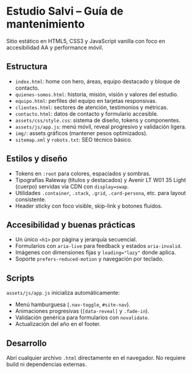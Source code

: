 # Estudio Salvi – Guía de mantenimiento

Sitio estático en HTML5, CSS3 y JavaScript vanilla con foco en accesibilidad AA y performance móvil.

## Estructura

- `index.html`: home con hero, áreas, equipo destacado y bloque de contacto.
- `quienes-somos.html`: historia, misión, visión y valores del estudio.
- `equipo.html`: perfiles del equipo en tarjetas responsivas.
- `clientes.html`: sectores de atención, testimonios y métricas.
- `contacto.html`: datos de contacto y formulario accesible.
- `assets/css/style.css`: sistema de diseño, tokens y componentes.
- `assets/js/app.js`: menú móvil, reveal progresivo y validación ligera.
- `img/`: assets gráficos (mantener pesos optimizados).
- `sitemap.xml` y `robots.txt`: SEO técnico básico.

## Estilos y diseño

- Tokens en `:root` para colores, espaciados y sombras.
- Tipografías Raleway (títulos y destacados) y Avenir LT W01 35 Light (cuerpo) servidas vía CDN con `display=swap`.
- Utilidades `.container`, `.stack`, `.grid`, `.card-persona`, etc. para layout consistente.
- Header sticky con foco visible, skip-link y botones fluidos.

## Accesibilidad y buenas prácticas

- Un único `<h1>` por página y jerarquía secuencial.
- Formularios con `aria-live` para feedback y estados `aria-invalid`.
- Imágenes con dimensiones fijas y `loading="lazy"` donde aplica.
- Soporte `prefers-reduced-motion` y navegación por teclado.

## Scripts

`assets/js/app.js` inicializa automáticamente:
- Menú hamburguesa (`.nav-toggle`, `#site-nav`).
- Animaciones progresivas (`[data-reveal]` y `.fade-in`).
- Validación genérica para formularios con `novalidate`.
- Actualización del año en el footer.

## Desarrollo

Abrí cualquier archivo `.html` directamente en el navegador. No requiere build ni dependencias externas.
